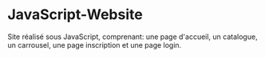 # JavaScript-Website
Site réalisé sous JavaScript, comprenant:  une page d'accueil, un catalogue, un carrousel, une page inscription et une page login.
